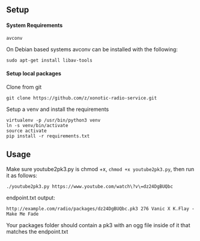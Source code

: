 ## Setup

#### System Requirements

```
avconv
```

On Debian based systems avconv can be installed with the following:

```
sudo apt-get install libav-tools
```


#### Setup local packages

Clone from git

```
git clone https://github.com/z/xonotic-radio-service.git
```

Setup a venv and install the requirements

```
virtualenv -p /usr/bin/python3 venv
ln -s venv/bin/activate
source activate
pip install -r requirements.txt
```

## Usage

Make sure youtube2pk3.py is chmod +x, `chmod +x youtube2pk3.py`, then run it as follows:


```
./youtube2pk3.py https://www.youtube.com/watch\?v\=dz24DgBUQbc
```

endpoint.txt output:


```
http://example.com/radio/packages/dz24DgBUQbc.pk3 276 Vanic X K.Flay - Make Me Fade
```

Your packages folder should contain a pk3 with an ogg file inside of it that matches the endpoint.txt
